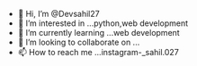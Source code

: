 - 👋 Hi, I’m @Devsahil27
- 👀 I’m interested in ...python,web development
- 🌱 I’m currently learning ...web development
- 💞️ I’m looking to collaborate on ...
- 📫 How to reach me ...instagram-_sahil.027

<!---
Devsahil27/Devsahil27 is a ✨ special ✨ repository because its `README.md` (this file) appears on your GitHub profile.
You can click the Preview link to take a look at your changes.
--->

